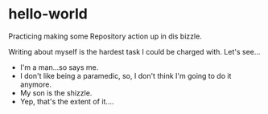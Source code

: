 # hello-world
Practicing making some Repository action up in dis bizzle.

Writing about myself is the hardest task I could be charged with. Let's see...
- I'm a man...so says me.
- I don't like being a paramedic, so, I don't think I'm going to do it anymore.
- My son is the shizzle.
- Yep, that's the extent of it....
